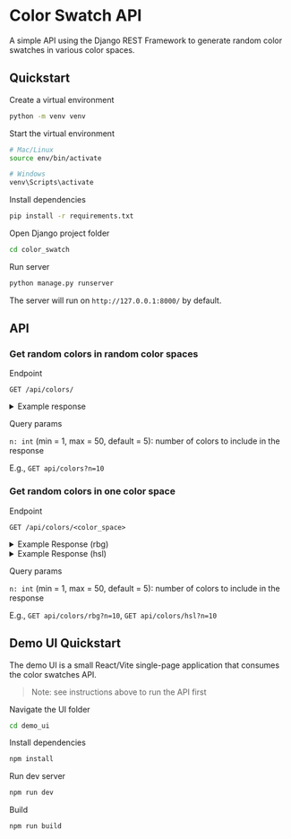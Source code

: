 # Color Swatch API

A simple API using the Django REST Framework to generate random color swatches in various color spaces.

## Quickstart

Create a virtual environment

```bash
python -m venv venv
```

Start the virtual environment

```bash
# Mac/Linux
source env/bin/activate

# Windows
venv\Scripts\activate
```

Install dependencies

```bash
pip install -r requirements.txt
```

Open Django project folder

```bash
cd color_swatch
```

Run server

```bash
python manage.py runserver
```

The server will run on `http://127.0.0.1:8000/` by default.

## API

### Get random colors in random color spaces

Endpoint

```
GET /api/colors/
```

<details>
    <summary>Example response</summary>

```json
[
  {
    "type": "rgb",
    "red": 3,
    "green": 168,
    "blue": 186
  },
  {
    "type": "rgb",
    "red": 155,
    "green": 88,
    "blue": 136
  },
  {
    "type": "hsl",
    "hue": 310,
    "saturation": 24,
    "lightness": 97
  },
  {
    "type": "hsl",
    "hue": 55,
    "saturation": 97,
    "lightness": 0
  },
  {
    "type": "hsl",
    "hue": 116,
    "saturation": 95,
    "lightness": 40
  }
]
```

</details>

Query params

`n: int` (min = 1, max = 50, default = 5): number of colors to include in the response

E.g., `GET api/colors?n=10`

### Get random colors in one color space

Endpoint

```
GET /api/colors/<color_space>
```

<details>
    <summary>Example Response (rbg)</summary>

```
GET /api/colors/rbg
```

```json

[
  {
    "type": "rgb",
    "red": 163,
    "green": 162,
    "blue": 133
  },
  {
    "type": "rgb",
    "red": 230,
    "green": 22,
    "blue": 76
  },
  {
    "type": "rgb",
    "red": 26,
    "green": 87,
    "blue": 157
  },
  {
    "type": "rgb",
    "red": 75,
    "green": 15,
    "blue": 208
  },
  {
    "type": "rgb",
    "red": 23,
    "green": 136,
    "blue": 182
  }
]
```

</details>

<details>
    <summary>Example Response (hsl)</summary>

```
GET /api/colors/hsl
```

```json
[
  {
    "type": "hsl",
    "hue": 191,
    "saturation": 94,
    "lightness": 19
  },
  {
    "type": "hsl",
    "hue": 130,
    "saturation": 23,
    "lightness": 77
  },
  {
    "type": "hsl",
    "hue": 188,
    "saturation": 93,
    "lightness": 58
  },
  {
    "type": "hsl",
    "hue": 301,
    "saturation": 5,
    "lightness": 18
  },
  {
    "type": "hsl",
    "hue": 109,
    "saturation": 38,
    "lightness": 75
  }
]
```

</details>

Query params

`n: int` (min = 1, max = 50, default = 5): number of colors to include in the response

E.g., `GET api/colors/rbg?n=10`, `GET api/colors/hsl?n=10`


## Demo UI Quickstart

The demo UI is a small React/Vite single-page application that consumes the color swatches API.

> Note: see instructions above to run the API first

Navigate the UI folder

```bash
cd demo_ui
```

Install dependencies

```bash
npm install
```

Run dev server

```bash
npm run dev
```

Build

```bash
npm run build
```
